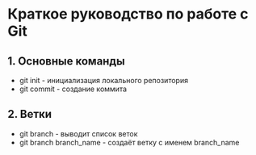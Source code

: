 # Краткое руководство по работе с Git
## 1. Основные команды
* git init - инициализация локального репозитория
* git commit - создание коммита
## 2. Ветки
* git branch - выводит список веток
* git branch branch_name - создаёт ветку с именем branch_name